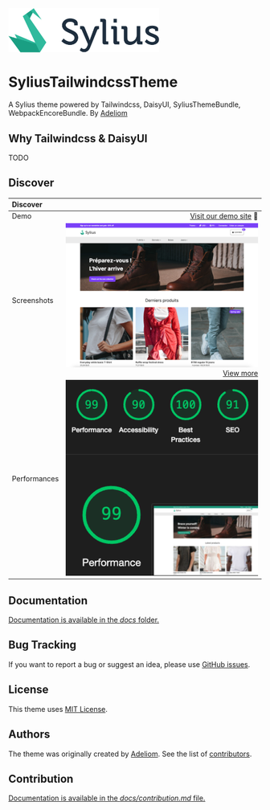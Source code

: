 <img src="./docs/medias/sylius.svg" alt="image" width="300" height="auto">

# SyliusTailwindcssTheme
A Sylius theme powered by Tailwindcss, DaisyUI, SyliusThemeBundle, WebpackEncoreBundle.
By [Adeliom](https://www.adeliom.com)

## Why Tailwindcss & DaisyUI

TODO

## Discover

| Discover         |                                                                                  |
|:-----------------|---------------------------------------------------------------------------------:|
| Demo             |                                [Visit our demo site](https://www.adeliom.com) 🚀 |
| Screenshots      | ![notes!](./docs/medias/home1.png)<br/>[View more](./docs/screenshots.md) |
| Performances     |                                           ![notes!](./docs/medias/notes.png)    |


## Documentation

[Documentation is available in the *docs* folder.](docs/index.md)


## Bug Tracking

If you want to report a bug or suggest an idea, please use [GitHub issues](https://github.com/royalphp/sylius-bootstrap-theme/issues).

## License

This theme uses [MIT License](LICENSE.md).

## Authors

The theme was originally created by [Adeliom](https://www.adeliom.com).
See the list of [contributors](https://github.com/agence-adeliom/sylius-tailwindcss-theme/contributors).

## Contribution

[Documentation is available in the *docs/contribution.md* file.](docs/contribution.md)
